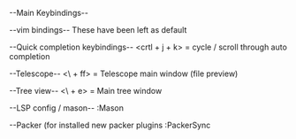 --Main Keybindings--

--vim bindings--
These have been left as default

--Quick completion keybindings--
<crtl + j + k> = cycle / scroll through auto completion


--Telescope--
<\ + ff> = Telescope main window (file preview)

--Tree view--
<\ + e> = Main tree window

--LSP config / mason--
:Mason

--Packer (for installed new packer plugins
:PackerSync


